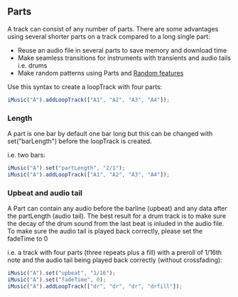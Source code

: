 ## Parts

A track can consist of any number of parts. There are some advantages using several shorter parts on a track compared to a long single part:

* Reuse an audio file in several parts to save memory and download time
* Make seamless transitions for instruments with transients and audio tails i.e. drums
* Make random patterns using Parts and [Random features](random.md)

Use this syntax to create a loopTrack with four parts:

```javascript
iMusic("A").addLoopTrack(["A1", "A2", "A3", "A4"]);
```

### Length
A part is one bar by default one bar long but this can be changed with set("barLength") before the loopTrack is created.

i.e. two bars:
```javascript
iMusic("A").set("partLength", "2/1");
iMusic("A").addLoopTrack(["A1", "A2", "A3", "A4"]);
```

### Upbeat and audio tail
A Part can contain any audio before the barline (upbeat) and any data after the partLength (audio tail). The best result for a drum track is to make sure the decay of the drum sound from the last beat is inluded in the audio file.
To make sure the audio tail is played back correctly, please set the fadeTime to 0

i.e. a track with four parts (three repeats plus a fill) with a preroll of 1/16th note and the audio tail being played back correctly (without crossfading):

```javascript
iMusic("A").set("upbeat", "1/16");
iMusic("A").set("fadeTime", 0);
iMusic("A").addLoopTrack(["dr", "dr", "dr", "drfill"]);
```


